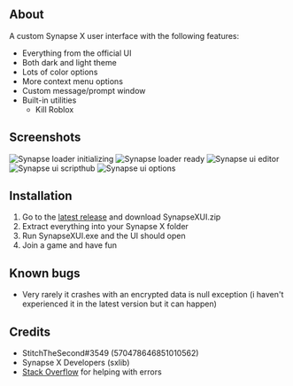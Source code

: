 ## About
A custom Synapse X user interface with the following features:
- Everything from the official UI
- Both dark and light theme
- Lots of color options
- More context menu options
- Custom message/prompt window
- Built-in utilities
  - Kill Roblox

## Screenshots
![Synapse loader initializing](https://user-images.githubusercontent.com/42714453/136986287-ebf8cae4-d9e1-4e45-9fab-1e214d8b9847.png)
![Synapse loader ready](https://user-images.githubusercontent.com/42714453/136986330-5e986a96-07a1-46d4-bca4-e269a0b796c2.png)
![Synapse ui editor](https://user-images.githubusercontent.com/42714453/137619971-b676f184-c060-40f1-a20a-80826e3a3569.png)
![Synapse ui scripthub](https://user-images.githubusercontent.com/42714453/136988855-417d72a4-b4fe-41f6-b0b7-2f8dbd939962.png)
![Synapse ui options](https://user-images.githubusercontent.com/42714453/136988873-e3086fb0-e2a1-4d3e-a938-7409a9b26f66.png)

## Installation
1. Go to the [latest release](https://github.com/casperb123/SynapseXUI/releases/latest) and download SynapseXUI.zip
2. Extract everything into your Synapse X folder
3. Run SynapseXUI.exe and the UI should open
4. Join a game and have fun

## Known bugs
- Very rarely it crashes with an encrypted data is null exception (i haven't experienced it in the latest version but it can happen)

## Credits
- StitchTheSecond#3549 (570478646851010562)
- Synapse X Developers (sxlib)
- [Stack Overflow](https://stackoverflow.com) for helping with errors
